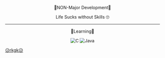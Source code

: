 <p align="center">
    👾NON-Major Development👾
<p align="center">
    Life Sucks without Skills 🙄
</p>

* * *

<p align="center">
💙Learning💜
</p>

<p align="center">
<img alt="C" src="https://img.shields.io/badge/c%20-%2300599C.svg?&style=for-the-badge&logo=c&logoColor=white"/> <img alt="Java" src="https://img.shields.io/badge/java-%23ED8B00.svg?&style=for-the-badge&logo=java&logoColor=white"/>
</p>

[😥rkgk😥](http://blog.naver.com/qkdwlals613)
